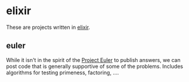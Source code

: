 # elixir

These are projects written in [elixir](https://elixir-lang.org/).

## euler

While it isn't in the spirit of the [Project Euler](https://projecteuler.net/) to publish answers, we can post code that is generally supportive of some of the problems. Includes algorithms for testing primeness, factoring, ….
